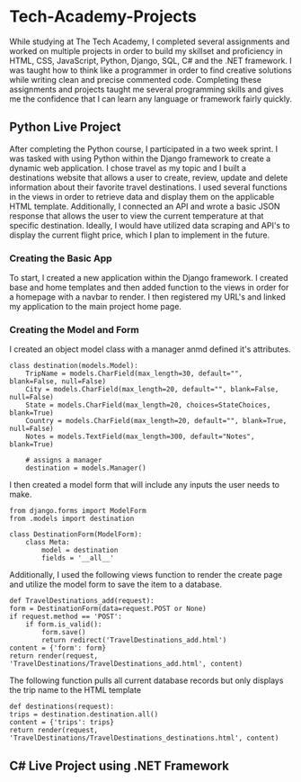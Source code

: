 # Tech-Academy-Projects
While studying at The Tech Academy, I completed several assignments and worked on multiple projects in order to build my skillset and proficiency in HTML, CSS, JavaScript, Python, Django, SQL, C# and the .NET framework. I was taught how to think like a programmer in order to find creative solutions while writing clean and precise commented code. Completing these assignments and projects taught me several programming skills and gives me the confidence that I can learn any language or framework fairly quickly.

## Python Live Project
After completing the Python course, I participated in a two week sprint. I was tasked with using Python within the Django framework to create a dynamic web application. I chose travel as my topic and I built a destinations website that allows a user to create, review, update and delete information about their favorite travel destinations. I used several functions in the views in order to retrieve data and display them on the applicable HTML template. Additionally, I connected an API and wrote a basic JSON response that allows the user to view the current temperature at that specific destination. Ideally, I would have utilized data scraping and API's to display the current flight price, which I plan to implement in the future. 

### Creating the Basic App
To start, I created a new application within the Django framework. I created base and home templates and then added function to the views in order for a homepage with a navbar to render. I then registered my URL's and linked my application to the main project home page.

### Creating the Model and Form
I created an object model class with a manager anmd defined it's attributes. 

    class destination(models.Model):
        TripName = models.CharField(max_length=30, default="", blank=False, null=False)
        City = models.CharField(max_length=20, default="", blank=False, null=False)
        State = models.CharField(max_length=20, choices=StateChoices, blank=True)
        Country = models.CharField(max_length=20, default="", blank=True, null=False)
        Notes = models.TextField(max_length=300, default="Notes", blank=True)

        # assigns a manager
        destination = models.Manager()

I then created a model form that will include any inputs the user needs to make.

    from django.forms import ModelForm
    from .models import destination

    class DestinationForm(ModelForm):
        class Meta:
            model = destination
            fields = '__all__'
            
Additionally, I used the following views function to render the create page and utilize the model form to save the item to a database.

    def TravelDestinations_add(request):
    form = DestinationForm(data=request.POST or None)
    if request.method == 'POST':
        if form.is_valid():
            form.save()
            return redirect('TravelDestinations_add.html')
    content = {'form': form}
    return render(request, 'TravelDestinations/TravelDestinations_add.html', content)
    
The following function pulls all current database records but only displays the trip name to the HTML template

    def destinations(request):
    trips = destination.destination.all()
    content = {'trips': trips}
    return render(request, 'TravelDestinations/TravelDestinations_destinations.html', content)
   

## C# Live Project using .NET Framework


